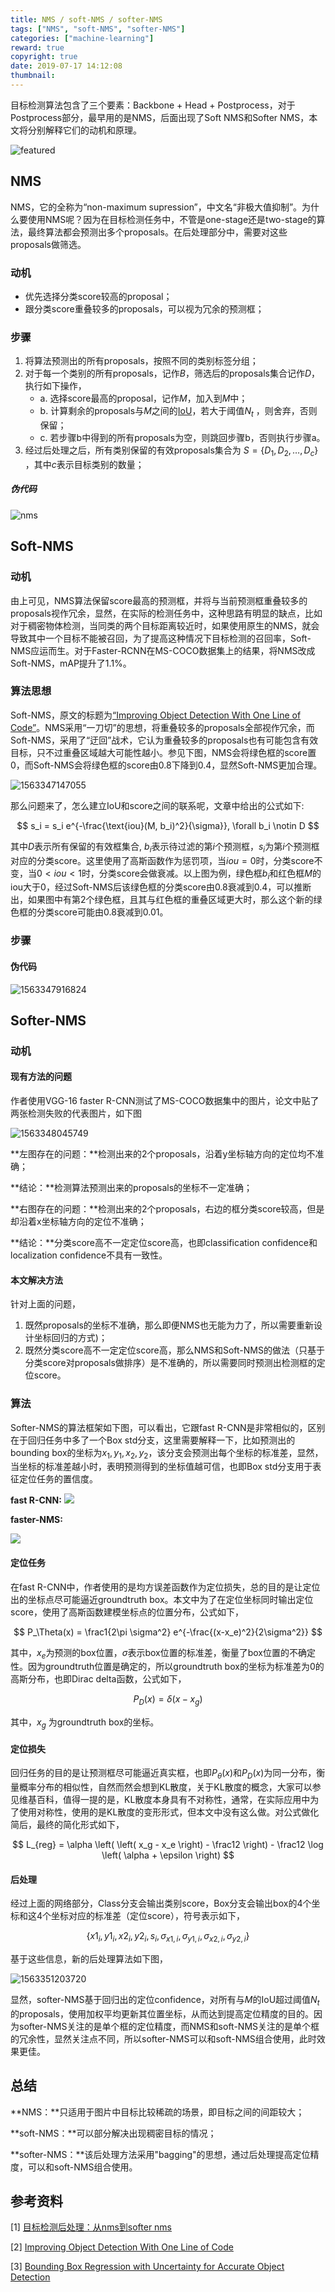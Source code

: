 ```yaml
---
title: NMS / soft-NMS / softer-NMS
tags: ["NMS", "soft-NMS", "softer-NMS"]
categories: ["machine-learning"]
reward: true
copyright: true
date: 2019-07-17 14:12:08
thumbnail:
---
```




目标检测算法包含了三个要素：Backbone + Head + Postprocess，对于Postprocess部分，最早用的是NMS，后面出现了Soft NMS和Softer NMS，本文将分别解释它们的动机和原理。

<!--more-->

![featured](nms/featured.png)

## NMS

NMS，它的全称为“non-maximum supression”，中文名“非极大值抑制”。为什么要使用NMS呢？因为在目标检测任务中，不管是one-stage还是two-stage的算法，最终算法都会预测出多个proposals。在后处理部分中，需要对这些proposals做筛选。

### 动机

+ 优先选择分类score较高的proposal；
+ 跟分类score重叠较多的proposals，可以视为冗余的预测框；

### 步骤

1. 将算法预测出的所有proposals，按照不同的类别标签分组；
2. 对于每一个类别的所有proposals，记作$B$，筛选后的proposals集合记作$D$，执行如下操作，
	+ a. 选择score最高的proposal，记作$M$，加入到$M$中；
	+ b. 计算剩余的proposals与$M$之间的[IoU](/what-is-IoU)，若大于阈值$N_t$ ，则舍弃，否则保留；
	+ c. 若步骤b中得到的所有proposals为空，则跳回步骤b，否则执行步骤a。
3. 经过后处理之后，所有类别保留的有效proposals集合为 $S=\{D_1, D_2, …, D_c\}$ ，其中$c$表示目标类别的数量；

##### 伪代码

![nms](nms/nms.png)

## Soft-NMS

### 动机

由上可见，NMS算法保留score最高的预测框，并将与当前预测框重叠较多的proposals视作冗余，显然，在实际的检测任务中，这种思路有明显的缺点，比如对于稠密物体检测，当同类的两个目标距离较近时，如果使用原生的NMS，就会导致其中一个目标不能被召回，为了提高这种情况下目标检测的召回率，Soft-NMS应运而生。对于Faster-RCNN在MS-COCO数据集上的结果，将NMS改成Soft-NMS，mAP提升了1.1%。

### 算法思想

Soft-NMS，原文的标题为[“Improving Object Detection With One Line of Code”](https://arxiv.org/pdf/1704.04503.pdf)。NMS采用“一刀切”的思想，将重叠较多的proposals全部视作冗余，而Soft-NMS，采用了“迂回”战术，它认为重叠较多的proposals也有可能包含有效目标，只不过重叠区域越大可能性越小。参见下图，NMS会将绿色框的score置0，而Soft-NMS会将绿色框的score由0.8下降到0.4，显然Soft-NMS更加合理。

![1563347147055](nms/1563347147055.png)

那么问题来了，怎么建立IoU和score之间的联系呢，文章中给出的公式如下:

$$
s_i = s_i e^{-\frac{\text{iou}(M, b_i)^2}{\sigma}}, \forall b_i \notin D
$$

其中$D$表示所有保留的有效框集合, $b_i$表示待过滤的第$i$个预测框，$s_i$为第$i$个预测框对应的分类score。这里使用了高斯函数作为惩罚项，当$iou=0$时，分类score不变，当$0<iou<1$时，分类score会做衰减。以上图为例，绿色框$b_i$和红色框$M$的iou大于0，经过Soft-NMS后该绿色框的分类score由0.8衰减到0.4，可以推断出，如果图中有第2个绿色框，且其与红色框的重叠区域更大时，那么这个新的绿色框的分类score可能由0.8衰减到0.01。

### 步骤

#### 伪代码

![1563347916824](nms/1563347916824.png)

## Softer-NMS

### 动机

#### 现有方法的问题

作者使用VGG-16 faster R-CNN测试了MS-COCO数据集中的图片，论文中贴了两张检测失败的代表图片，如下图

![1563348045749](nms/1563348045749.png)

**左图存在的问题：**检测出来的2个proposals，沿着y坐标轴方向的定位均不准确；

**结论：**检测算法预测出来的proposals的坐标不一定准确；

**右图存在的问题：**检测出来的2个proposals，右边的框分类score较高，但是却沿着x坐标轴方向的定位不准确；

**结论：**分类score高不一定定位score高，也即classification confidence和 localization confidence不具有一致性。

#### 本文解决方法

针对上面的问题，
1. 既然proposals的坐标不准确，那么即便NMS也无能为力了，所以需要重新设计坐标回归的方式)；
2. 既然分类score高不一定定位score高，那么NMS和Soft-NMS的做法（只基于分类score对proposals做排序）是不准确的，所以需要同时预测出检测框的定位score。

### 算法

Softer-NMS的算法框架如下图，可以看出，它跟fast R-CNN是非常相似的，区别在于回归任务中多了一个Box std分支，这里需要解释一下，比如预测出的bounding box的坐标为$x_1, y_1, x_2, y_2$，该分支会预测出每个坐标的标准差，显然，当坐标的标准差越小时，表明预测得到的坐标值越可信，也即Box std分支用于表征定位任务的置信度。

**fast R-CNN:**
![](nms/1563348994861.png)

**faster-NMS:**

![](nms/1563349684043.png)

#### 定位任务

在fast R-CNN中，作者使用的是均方误差函数作为定位损失，总的目的是让定位出的坐标点尽可能逼近groundtruth box。本文中为了在定位坐标同时输出定位score，使用了高斯函数建模坐标点的位置分布，公式如下，

$$
P_\Theta(x) = \frac1{2\pi \sigma^2} e^{-\frac{(x-x_e)^2}{2\sigma^2}}
$$

其中，$x_e$为预测的box位置，$\sigma$表示box位置的标准差，衡量了box位置的不确定性。因为groundtruth位置是确定的，所以groundtruth box的坐标为标准差为0的高斯分布，也即Dirac delta函数，公式如下，

$$
P_D(x) = \delta (x-x_g)
$$

其中，$x_g$ 为groundtruth box的坐标。

#### 定位损失

回归任务的目的是让预测框尽可能逼近真实框，也即$P_\theta(x)$和$P_D(x)$为同一分布，衡量概率分布的相似性，自然而然会想到KL散度，关于KL散度的概念，大家可以参见维基百科，值得一提的是，KL散度本身具有不对称性，通常，在实际应用中为了使用对称性，使用的是KL散度的变形形式，但本文中没有这么做。对公式做化简后，最终的简化形式如下，

$$
L_{reg} = \alpha \left( \left( x_g - x_e \right) - \frac12 \right) - \frac12 \log \left( \alpha + \epsilon \right)
$$

#### 后处理

经过上面的网络部分，Class分支会输出类别score，Box分支会输出box的4个坐标和这4个坐标对应的标准差（定位score），符号表示如下，


$$
\{ x1_i, y1_i, x2_i, y2_i, s_i, \sigma_{x1, i}, \sigma_{y1, i}, \sigma_{x2, i}, \sigma_{y2, i} \}
$$



基于这些信息，新的后处理算法如下图，

![1563351203720](nms/1563351203720.png)

显然，softer-NMS基于回归出的定位confidence，对所有与$M$的IoU超过阈值$N_t$的proposals，使用加权平均更新其位置坐标，从而达到提高定位精度的目的。因为softer-NMS关注的是单个框的定位精度，而NMS和soft-NMS关注的是单个框的冗余性，显然关注点不同，所以softer-NMS可以和soft-NMS组合使用，此时效果更佳。

## 总结

**NMS：**只适用于图片中目标比较稀疏的场景，即目标之间的间距较大；

**soft-NMS：**可以部分解决出现稠密目标的情况；

**softer-NMS：**该后处理方法采用"bagging"的思想，通过后处理提高定位精度，可以和soft-NMS组合使用。

## 参考资料

[1] [目标检测后处理：从nms到softer nms](https://blog.csdn.net/diligent_321/article/details/85859462)

[2] [Improving Object Detection With One Line of Code](https://arxiv.org/pdf/1704.04503.pdf)

[3] [Bounding Box Regression with Uncertainty for Accurate Object Detection](https://arxiv.org/pdf/1809.08545.pdf)